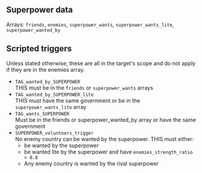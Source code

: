 ## Superpower data
Arrays: `friends`, `enemies`, `superpower_wants`, `superpower_wants_lite`, `superpower_wanted_by`

## Scripted triggers
Unless stated otherwise, these are all in the target's scope and do not apply if they are in the enemies array.
- `TAG_wanted_by_SUPERPOWER`<br>
  THIS must be in the `friends` or `superpower_wants` arrays
- `TAG_wanted_by_SUPERPOWER_lite`<br>
  THIS must have the same government or be in the `superpower_wants_lite` array
- `TAG_wants_SUPERPOWER`<br>
  Must be in the friends or superpower_wanted_by array or have the same government
- `SUPERPOWER_volunteers_trigger`<br>
  No enemy country can be wanted by the superpower. THIS must either:
  - be wanted by the superpower
  - be wanted lite by the superpower and have `enemies_strength_ratio > 0.8`
  - Any enemy country is wanted by the rival superpower